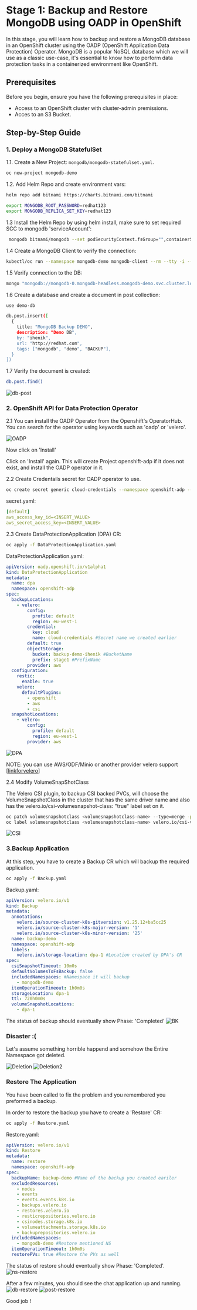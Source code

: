 # Stage 1: Backup and Restore MongoDB using OADP in OpenShift

In this stage, you will learn how to backup and restore a MongoDB database in an OpenShift cluster using the OADP (OpenShift Application Data Protection) Operator. MongoDB is a popular NoSQL database which we will use as a classic use-case, it's essential to know how to perform data protection tasks in a containerized environment like OpenShift.

## Prerequisites

Before you begin, ensure you have the following prerequisites in place:

- Access to an OpenShift cluster with cluster-admin premissions.
- Acces to an S3 Bucket.

## Step-by-Step Guide

### 1. Deploy a MongoDB StatefulSet

1.1. Create a New Project: `mongodb/mongodb-statefulset.yaml`.
```bash
oc new-project mongodb-demo
```

1.2. Add Helm Repo and create environment vars:
   ```bash
   helm repo add bitnami https://charts.bitnami.com/bitnami
   ```
   ```bash
   export MONGODB_ROOT_PASSWORD=redhat123
   export MONGODB_REPLICA_SET_KEY=redhat123
   ```
1.3  Install the Helm Repo by using helm install, make sure to set required SCC to mongodb 'serviceAccount':
```bash
 mongodb bitnami/mongodb --set podSecurityContext.fsGroup="",containerSecurityContext.runAsUser="1001080001",podSecurityContext.enabled=false,architecture=replicaset,auth.replicaSetKey=$MONGODB_REPLICA_SET_KEY,auth.rootPassword=$MONGODB_ROOT_PASSWORD,volumePermissions.enabled=true
```
1.4 Create a MongoDB Client to verify the connection:
```bash
kubectl/oc run --namespace mongodb-demo mongodb-client --rm --tty -i --restart='Never' --env="MONGODB_ROOT_PASSWORD=$MONGODB_ROOT_PASSWORD" --image docker.io/bitnami/mongodb:4.4.13-debian-10-r9 --command -- bash
```
1.5 Verify connection to the DB:
```bash
mongo "mongodb://mongodb-0.mongodb-headless.mongodb-demo.svc.cluster.local:27017,mongodb-1.mongodb-headless.mongodb-demo.svc.cluster.local:27017" --authenticationDatabase admin  -u root -p $MONGODB_ROOT_PASSWORD
```
1.6 Create a database and create a document in post collection:
```bash
use demo-db

db.post.insert([
  {
    title: "MongoDB Backup DEMO",
    description: "Demo DB",
    by: "ihenik",
    url: "http://redhat.com",
    tags: ["mongodb", "demo", "BACKUP"],
  }
])
```
1.7 Verify the document is created:
```bash
db.post.find()
```
![db-post](images/db-post.png)
### 2. OpenShift API for Data Protection Operator


2.1 You can install the OADP Operator from the Openshift's OperatorHub. You can search for the operator using keywords such as 'oadp' or 'velero'.

![OADP](images/OADP-operatorhub.png)

Now click on 'Install'

Click on 'Install' again. This will create Project openshift-adp if it does not exist, and install the OADP operator in it.

2.2 Create Credentails secret for OADP operator to use.

```bash
oc create secret generic cloud-credentials --namespace openshift-adp --from-file cloud=secret.yaml
```
secret.yaml:

```yaml
[default]
aws_access_key_id=<INSERT_VALUE>
aws_secret_access_key=<INSERT_VALUE>
```
2.3 Create DataProtectionApplication (DPA) CR:
```bash
oc apply -f DataProtectionApplication.yaml
```
DataProtectionApplication.yaml:

```yaml
apiVersion: oadp.openshift.io/v1alpha1
kind: DataProtectionApplication
metadata:
  name: dpa
  namespace: openshift-adp
spec:
  backupLocations:
    - velero:
        config:
          profile: default
          region: eu-west-1
        credential:
          key: cloud
          name: cloud-credentials #Secret name we created earlier
        default: true
        objectStorage:
          bucket: backup-demo-ihenik #BucketName
          prefix: stage1 #PrefixName
        provider: aws
  configuration:
    restic:
      enable: true
    velero:
      defaultPlugins:
        - openshift
        - aws
        - csi
  snapshotLocations:
    - velero:
        config:
          profile: default
          region: eu-west-1
        provider: aws
```
![DPA](images/DPA.png)

NOTE: you can use AWS/ODF/Minio or another provider velero support [[linkforvelero](https://velero.io/docs/v0.11.0/support-matrix/)]

2.4 Modify VolumeSnapShotClass

The Velero CSI plugin, to backup CSI backed PVCs, will choose the VolumeSnapshotClass in the cluster that has the same driver name and also has the velero.io/csi-volumesnapshot-class: "true" label set on it.

```bash
oc patch volumesnapshotclass <volumesnapshotclass-name> --type=merge -p '{"deletionPolicy": "Retain"}'
oc label volumesnapshotclass <volumesnapshotclass-name> velero.io/csi-volumesnapshot-class="true"
```
![CSI](images/CSI.png)

### 3.Backup Application
At this step, you have to create a Backup CR which will backup the required application.
```bash
oc apply -f Backup.yaml
```
Backup.yaml:

```yaml
apiVersion: velero.io/v1
kind: Backup
metadata:
  annotations:
    velero.io/source-cluster-k8s-gitversion: v1.25.12+ba5cc25
    velero.io/source-cluster-k8s-major-version: '1'
    velero.io/source-cluster-k8s-minor-version: '25'
  name: backup-demo
  namespace: openshift-adp
  labels:
    velero.io/storage-location: dpa-1 #Location created by DPA's CR
spec:
  csiSnapshotTimeout: 10m0s
  defaultVolumesToFsBackup: false
  includedNamespaces: #Namespace it will backup
    - mongodb-demo
  itemOperationTimeout: 1h0m0s
  storageLocation: dpa-1
  ttl: 720h0m0s
  volumeSnapshotLocations:
    - dpa-1
```
The status of backup should eventually show Phase: 'Completed'
![BK](images/BK.png)

### Disaster :(
Let's assume something horrible happend and somehow the Entire Namespace got deleted.

![Deletion](images/ns-del2.png)
![Deletion2](images/ns-delete.png)

### Restore The Application
You have been called to fix the problem and you remembered you preformed a backup.

In order to restore the backup you have to create a 'Restore' CR:
```bash
oc apply -f Restore.yaml
```
Restore.yaml:

```yaml
apiVersion: velero.io/v1
kind: Restore
metadata:
  name: restore
  namespace: openshift-adp
spec:
  backupName: backup-demo #Name of the backup you created eariler
  excludedResources:
    - nodes
    - events
    - events.events.k8s.io
    - backups.velero.io
    - restores.velero.io
    - resticrepositories.velero.io
    - csinodes.storage.k8s.io
    - volumeattachments.storage.k8s.io
    - backuprepositories.velero.io
  includedNamespaces:
    - mongodb-demo #Restore mentioned NS
  itemOperationTimeout: 1h0m0s
  restorePVs: true #Restore the PVs as well


```

The status of restore should eventually show Phase: 'Completed'.
![ns-restore](images/ns-restore.png)

After a few minutes, you should see the chat application up and running.
![db-restore](images/db-restore.png)
![post-restore](images/post-restore.png)

Good job !









